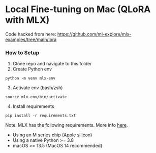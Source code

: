 # Local Fine-tuning on Mac (QLoRA with MLX)

Code hacked from here: https://github.com/ml-explore/mlx-examples/tree/main/lora

### How to Setup

1. Clone repo and navigate to this folder
2. Create Python env
```
python -m venv mlx-env
```
3. Activate env (bash/zsh)
```
source mlx-env/bin/activate
```
4. Install requirements
```
pip install -r requirements.txt
```
Note: MLX has the following requirements. More info [here](https://ml-explore.github.io/mlx/build/html/install.html).
- Using an M series chip (Apple silicon)
- Using a native Python >= 3.8
- macOS >= 13.5 (MacOS 14 recommended)
